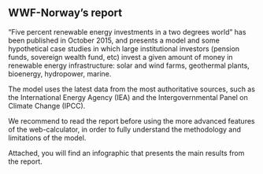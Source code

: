 
## WWF-Norway’s report 

“Five percent renewable energy investments in a two degrees world” has been published in October 2015, and presents a model and some hypothetical case studies in which large institutional investors (pension funds, sovereign wealth fund, etc) invest a given amount of money in renewable energy infrastructure: solar and wind farms, geothermal plants, bioenergy, hydropower, marine.

The model uses the latest data from the most authoritative sources, such as the International Energy Agency (IEA) and the Intergovernmental Panel on Climate Change (IPCC).

We recommend to read the report before using the more advanced features of the web-calculator, in order to fully understand the methodology and limitations of the model.

Attached, you will find an infographic that presents the main results from the report.

